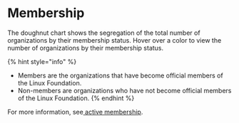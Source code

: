 # Membership

The doughnut chart shows the segregation of the total number of organizations by their membership status. Hover over a color to view the number of organizations  by their membership status.

{% hint style="info" %}
* Members are the organizations that have become official members of the Linux Foundation.
* Non-members are organizations who have not become official members of the Linux Foundation.
{% endhint %}

For more information, see[ active membership](https://docs.linuxfoundation.org/lfx/organization-dashboard-pre-release/my-organization/dashboard/active-membership).
